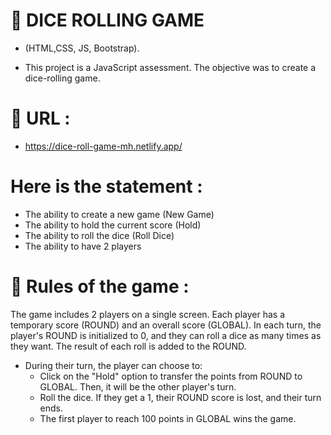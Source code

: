 # :game_die: DICE ROLLING GAME

- (HTML,CSS, JS, Bootstrap).
  
- This project is a JavaScript assessment. The objective was to create a dice-rolling game.

# :link: URL :
- https://dice-roll-game-mh.netlify.app/

# Here is the statement :
- The ability to create a new game (New Game)
- The ability to hold the current score (Hold)
- The ability to roll the dice (Roll Dice)
- The ability to have 2 players

# :page_facing_up: Rules of the game : 

The game includes 2 players on a single screen.
Each player has a temporary score (ROUND) and an overall score (GLOBAL).
In each turn, the player's ROUND is initialized to 0, and they can roll a dice as many times as they want. The result of each roll is added to the ROUND.

* During their turn, the player can choose to:
  - Click on the "Hold" option to transfer the points from ROUND to GLOBAL. Then, it will be the other player's turn.
  - Roll the dice. If they get a 1, their ROUND score is lost, and their turn ends.
  - The first player to reach 100 points in GLOBAL wins the game.

